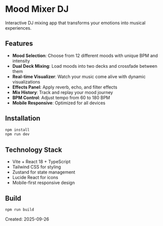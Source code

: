 # Mood Mixer DJ

Interactive DJ mixing app that transforms your emotions into musical experiences.

## Features

- **Mood Selection**: Choose from 12 different moods with unique BPM and intensity
- **Dual Deck Mixing**: Load moods into two decks and crossfade between them
- **Real-time Visualizer**: Watch your music come alive with dynamic visualizations
- **Effects Panel**: Apply reverb, echo, and filter effects
- **Mix History**: Track and replay your mood journey
- **BPM Control**: Adjust tempo from 60 to 180 BPM
- **Mobile Responsive**: Optimized for all devices

## Installation

```bash
npm install
npm run dev
```

## Technology Stack

- Vite + React 18 + TypeScript
- Tailwind CSS for styling
- Zustand for state management
- Lucide React for icons
- Mobile-first responsive design

## Build

```bash
npm run build
```

Created: 2025-09-26